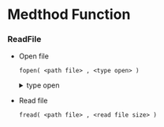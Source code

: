 # Medthod Function
### ReadFile
  - Open file
    ```
    fopen( <path file> , <type open> )
    ```
    <details>
      <summary>type open</summary>

      - r -> read only
      - r+ -> read and write
      - w -> write replace old data when not file will create a new file
      - w+ -> read and write replace old data when not file will create a new file
      - a -> write append old data when not file will create a new file
      - a+ read and write append old data when not file will create a new file
      - x -> write by create a new file but if found file will return error
      - x+ -> read and write by create a new file but if found file will return error

    </details>
  - Read file
    ```
    fread( <path file> , <read file size> )
    ```